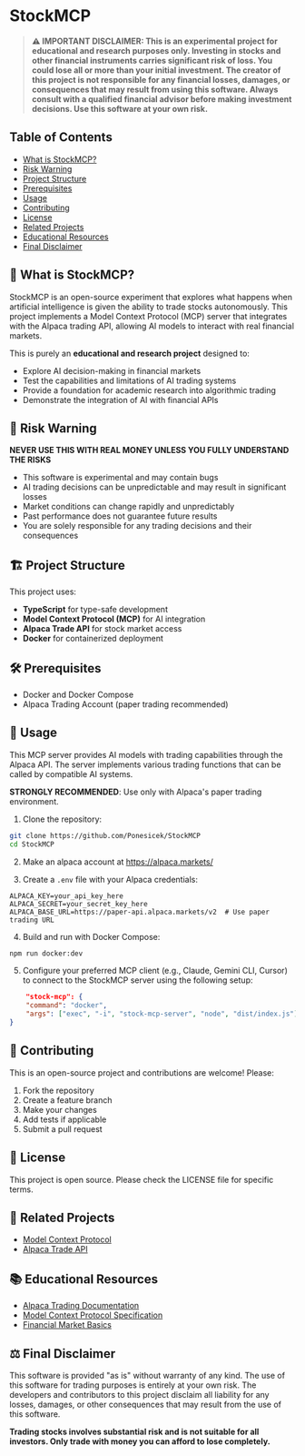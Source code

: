 # StockMCP

> **⚠️ IMPORTANT DISCLAIMER: This is an experimental project for educational and research purposes only. Investing in stocks and other financial instruments carries significant risk of loss. You could lose all or more than your initial investment. The creator of this project is not responsible for any financial losses, damages, or consequences that may result from using this software. Always consult with a qualified financial advisor before making investment decisions. Use this software at your own risk.**

## Table of Contents

- [What is StockMCP?](#-what-is-stockmcp)
- [Risk Warning](#-risk-warning)
- [Project Structure](#-project-structure)
- [Prerequisites](#-prerequisites)
- [Usage](#-usage)
- [Contributing](#-contributing)
- [License](#-license)
- [Related Projects](#-related-projects)
- [Educational Resources](#-educational-resources)
- [Final Disclaimer](#-final-disclaimer)

## 🤖 What is StockMCP?

StockMCP is an open-source experiment that explores what happens when artificial intelligence is given the ability to trade stocks autonomously. This project implements a Model Context Protocol (MCP) server that integrates with the Alpaca trading API, allowing AI models to interact with real financial markets.

This is purely an **educational and research project** designed to:
- Explore AI decision-making in financial markets
- Test the capabilities and limitations of AI trading systems
- Provide a foundation for academic research into algorithmic trading
- Demonstrate the integration of AI with financial APIs

## 🚨 Risk Warning

**NEVER USE THIS WITH REAL MONEY UNLESS YOU FULLY UNDERSTAND THE RISKS**

- This software is experimental and may contain bugs
- AI trading decisions can be unpredictable and may result in significant losses
- Market conditions can change rapidly and unpredictably
- Past performance does not guarantee future results
- You are solely responsible for any trading decisions and their consequences

## 🏗️ Project Structure

This project uses:
- **TypeScript** for type-safe development
- **Model Context Protocol (MCP)** for AI integration
- **Alpaca Trade API** for stock market access
- **Docker** for containerized deployment

## 🛠️ Prerequisites

- Docker and Docker Compose
- Alpaca Trading Account (paper trading recommended)

## 🚀 Usage


This MCP server provides AI models with trading capabilities through the Alpaca API. The server implements various trading functions that can be called by compatible AI systems.

**STRONGLY RECOMMENDED**: Use only with Alpaca's paper trading environment.

1. Clone the repository:
```bash
git clone https://github.com/Ponesicek/StockMCP
cd StockMCP
```

2. Make an alpaca account at https://alpaca.markets/

3. Create a `.env` file with your Alpaca credentials:
```env
ALPACA_KEY=your_api_key_here
ALPACA_SECRET=your_secret_key_here
ALPACA_BASE_URL=https://paper-api.alpaca.markets/v2  # Use paper trading URL
```

4. Build and run with Docker Compose:
```bash
npm run docker:dev
```

5. Configure your preferred MCP client (e.g., Claude, Gemini CLI, Cursor) to connect to the StockMCP server using the following setup:
```json
    "stock-mcp": {
    "command": "docker",
    "args": ["exec", "-i", "stock-mcp-server", "node", "dist/index.js"]
}
```

## 🤝 Contributing

This is an open-source project and contributions are welcome! Please:

1. Fork the repository
2. Create a feature branch
3. Make your changes
4. Add tests if applicable
5. Submit a pull request

## 📄 License

This project is open source. Please check the LICENSE file for specific terms.

## 🔗 Related Projects

- [Model Context Protocol](https://github.com/modelcontextprotocol/servers)
- [Alpaca Trade API](https://github.com/alpacahq/alpaca-trade-api-js)

## 📚 Educational Resources

- [Alpaca Trading Documentation](https://alpaca.markets/docs/)
- [Model Context Protocol Specification](https://spec.modelcontextprotocol.io/)
- [Financial Market Basics](https://www.investopedia.com/)

## ⚖️ Final Disclaimer

This software is provided "as is" without warranty of any kind. The use of this software for trading purposes is entirely at your own risk. The developers and contributors to this project disclaim all liability for any losses, damages, or other consequences that may result from the use of this software.

**Trading stocks involves substantial risk and is not suitable for all investors. Only trade with money you can afford to lose completely.**
